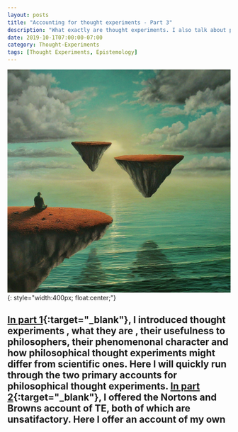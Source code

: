 ```yaml
---
layout: posts
title: "Accounting for thought experiments - Part 3"
description: "What exactly are thought experiments. I also talk about prevailing accounts and offer one of my own"
date: 2019-10-1T07:00:00-07:00
category: Thought-Experiments
tags: [Thought Experiments, Epistemology]
---
```

![TE image](/images/te.jfif){: style="width:400px; float:center;"}

[In part 1](https://perrin-ay.github.io/thought-experiments/2019/09/12/Accounting-for-thought-experiments.html){:target="_blank"}, I introduced thought experiments , what they are , their usefulness to philosophers, their phenomenonal character and how philosophical thought experiments might differ from scientific ones. Here I will quickly run through the two primary accounts for philosophical thought experiments.
[In part 2](https://perrin-ay.github.io/thought-experiments/2019/09/21/Accounting-for-thought-experiments-Part2.html){:target="_blank"}, I offered the Nortons and Browns account of TE, both of which are unsatifactory. Here I offer an account of my own
---
